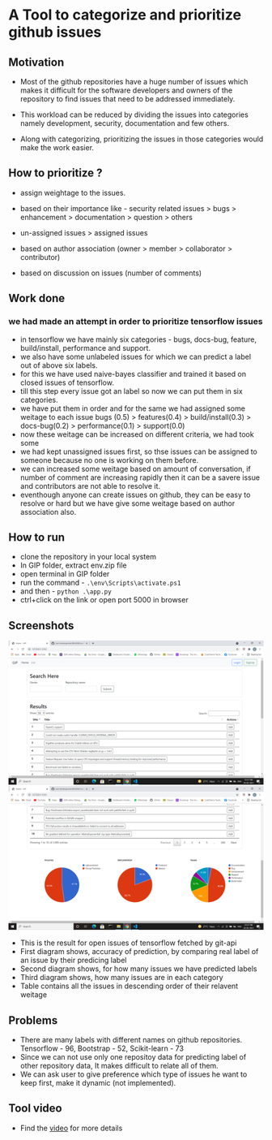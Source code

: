 # A Tool to categorize and prioritize github issues
## Motivation
- Most of the github repositories have a huge number of issues which makes it difficult for the software developers and owners of the repository  to find issues that need to be addressed immediately.

- This workload can be reduced by dividing the issues into categories namely development, security, documentation and few others.

- Along with categorizing, prioritizing the issues in those categories would make the work easier.

## How to prioritize ?
- assign weightage to the issues.

- based on their importance like -
security related issues > bugs > enhancement > documentation > question > others

- un-assigned issues > assigned issues

- based on author association (owner > member > collaborator > contributor)

- based on discussion on issues (number of comments)

## Work done
### we had made an attempt in order to prioritize tensorflow issues
- in tensorflow we have mainly six categories - bugs, docs-bug, feature, build/install, performance and support.
- we also have some unlabeled issues for which we can predict a label out of above six labels.
- for this we have used naive-bayes classifier and trained it based on closed issues of tensorflow.
- till this step every issue got an label so now we can put them in six categories.
- we have put them in order and for the same we had assigned some weitage to each issue
 bugs (0.5) > features(0.4) > build/install(0.3) > docs-bug(0.2) > performance(0.1) > support(0.0)
- now these weitage can be increased on different criteria, we had took some
- we had kept unassigned issues first, so thse issues can be assigned to someone because no one is working on them before.
- we can increased some weitage based on amount of conversation, if number of comment are increasing rapidly then it can be a savere issue and contributors are not able to resolve it.
- eventhough anyone can create issues on github, they can be easy to resolve or hard but we have give some weitage based on author association also.

## How to run
- clone the repository in your local system
- In GIP folder, extract env.zip file
- open terminal in GIP folder
- run the command - `.\env\Scripts\activate.ps1`
- and then -         `python .\app.py`
- ctrl+click on the link or open port 5000 in browser

## Screenshots
![top](screenshots/s1.png "Top Home Page")
![bottom](screenshots/s2.png "Bottom Home Page")
- This is the result for open issues of tensorflow fetched by git-api
- First diagram shows, accuracy of prediction, by comparing real label of an issue by their predicing label
- Second diagram shows, for how many issues we have predicted labels
- Third diagram shows, how many issues are in each category
- Table contains all the issues in descending order of their relavent weitage

## Problems
- There are many labels with different names on github repositories.
  Tensorflow - 96,  Bootstrap - 52, Scikit-learn - 73 
- Since we can not use only one repositoy data for predicting label of other repository data, It makes difficult to relate all of them.
- We can ask user to give preference which type of issues he want to keep first, make it dynamic (not implemented).

## Tool video
- Find the [video](https://drive.google.com/file/d/1UrgXqLrCuuYPK8iaP8KiGOF9rTSW975E/view?usp=sharing) for more details
